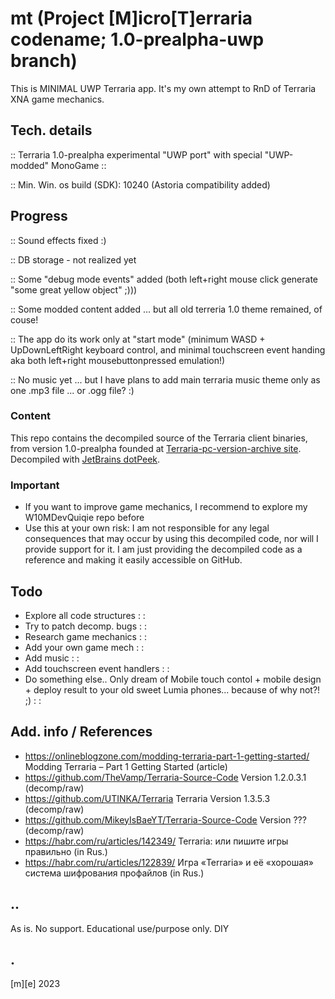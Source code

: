 # mt (Project [M]icro[T]erraria codename; 1.0-prealpha-uwp branch)

This is MINIMAL UWP Terraria app. It's my own attempt to RnD of Terraria XNA game mechanics.

## Tech. details

:: Terraria 1.0-prealpha experimental "UWP port" with special "UWP-modded" MonoGame ::

:: Min. Win. os build (SDK): 10240 (Astoria compatibility added)


## Progress

:: Sound effects fixed :)

:: DB storage - not realized yet

:: Some "debug mode events" added (both left+right mouse click generate "some great yellow object" ;)))

:: Some modded content added ... but all old terreria 1.0 theme remained, of couse! 

:: The app do its work only at "start mode" (minimum WASD + UpDownLeftRight keyboard control, and minimal touchscreen event handing aka both left+right mousebuttonpressed emulation!) 

:: No music yet ... but I have plans to add main terraria music theme only as one .mp3 file ... or .ogg file? :)

### Content
This repo contains the decompiled source of the Terraria client binaries, from version 1.0-prealpha founded at [Terraria-pc-version-archive site](https://archive.org/details/terraria-pc-version-archive). Decompiled with [JetBrains dotPeek](https://www.jetbrains.com/decompiler/). 

### Important
- If you want to improve game mechanics, I recommend to explore my W10MDevQuiqie repo before   
- Use this at your own risk: I am not responsible for any legal consequences that may occur by using this decompiled code, nor will I provide support for it.
I am just providing the decompiled code as a reference and making it easily accessible on GitHub.

## Todo
- Explore all code structures : :
- Try to patch decomp. bugs : :
- Research game mechanics : :
- Add your own game mech : :
- Add music : :
- Add touchscreen event handlers : :
- Do something else.. Only dream of Mobile touch contol + mobile design + deploy result to your old sweet Lumia phones... because of why not?! ;) : :

## Add. info / References
- https://onlineblogzone.com/modding-terraria-part-1-getting-started/ Modding Terraria – Part 1 Getting Started (article)
- https://github.com/TheVamp/Terraria-Source-Code  Version 1.2.0.3.1 (decomp/raw)
- https://github.com/UTINKA/Terraria Terraria Version 1.3.5.3 (decomp/raw)
- https://github.com/MikeyIsBaeYT/Terraria-Source-Code Version ??? (decomp/raw)
- https://habr.com/ru/articles/142349/ Terraria: или пишите игры правильно (in Rus.)
- https://habr.com/ru/articles/122839/ Игра «Terraria» и её «хорошая» система шифрования профайлов (in Rus.)

## ..
As is. No support. Educational use/purpose only. DIY

## .
[m][e] 2023
